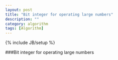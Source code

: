 ```yaml
---
layout: post
title: "Bit integer for operating large numbers"
description: ""
category: algorithm
tags: [Algorithm]
---
```


{% include JB/setup %}


###Bit integer for operating large numbers
